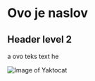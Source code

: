 # Ovo je naslov
## Header level 2
a ovo teks text he

![Image of Yaktocat](https://preview.redd.it/kittyyyyy-v0-mogejqawxmhd1.jpg?width=1080&crop=smart&auto=webp&s=5b47fc55f295bfec49c7d824504984f8e1137271)
